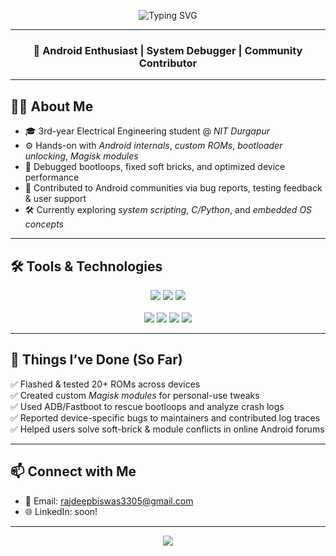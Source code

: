 <!-- Header Animation -->
<p align="center">
  <img src="https://readme-typing-svg.demolab.com?font=Fira+Code&weight=600&size=24&pause=1000&color=00F5D4&width=500&height=50&lines=Hey+there!+I'm+Rajdeep+Biswas;Android+System+Explorer+%7C+ROM+Tester+%7C+Magisk+Tweaker" alt="Typing SVG" />
</p>

---

<h3 align="center">📱 Android Enthusiast | System Debugger | Community Contributor</h3>

---

## 🧑‍💻 About Me

- 🎓 3rd-year Electrical Engineering student @ *NIT Durgapur*  
- ⚙ Hands-on with *Android internals*, *custom ROMs*, *bootloader unlocking*, *Magisk modules*  
- 🧩 Debugged bootloops, fixed soft bricks, and optimized device performance  
- 🧠 Contributed to Android communities via bug reports, testing feedback & user support  
- 🛠 Currently exploring *system scripting*, *C/Python*, and *embedded OS concepts*

---

## 🛠 Tools & Technologies

<p align="center">
  <img src="https://img.shields.io/badge/C-basic-00599C?style=for-the-badge&logo=c" />
  <img src="https://img.shields.io/badge/Python-basic-3670A0?style=for-the-badge&logo=python" />
  <img src="https://img.shields.io/badge/Shell‑Scripting-4EAA25?style=for-the-badge&logo=gnu-bash" />
  <br><br>
  <img src="https://img.shields.io/badge/ADB-Android-3DDC84?style=for-the-badge&logo=android" />
  <img src="https://img.shields.io/badge/Fastboot-CLI-6E6E6E?style=for-the-badge" />
  <img src="https://img.shields.io/badge/Magisk-Modules-26A69A?style=for-the-badge" />
  <img src="https://img.shields.io/badge/TWRP-Recovery-blue?style=for-the-badge" />
</p>

---

## 🧠 Things I’ve Done (So Far)

✅ Flashed & tested 20+ ROMs across devices  
✅ Created custom *Magisk modules* for personal-use tweaks  
✅ Used ADB/Fastboot to rescue bootloops and analyze crash logs  
✅ Reported device-specific bugs to maintainers and contributed log traces  
✅ Helped users solve soft-brick & module conflicts in online Android forums  

---

## 📫 Connect with Me

- 📧 Email: rajdeepbiswas3305@gmail.com 
- 🌐 LinkedIn: soon!

---

<!-- Footer Animation -->
<p align="center">
  <img src="https://capsule-render.vercel.app/api?type=waving&color=0:00F5D4,100:3A0CA3&height=120&section=footer&text=Thanks+for+visiting!&fontSize=24&fontColor=ffffff" />
</p>
